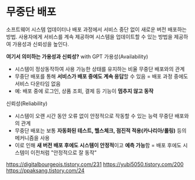 

# 무중단 배포
소프트웨어 시스템 업데이터나 배포 과정에서 서비스 중단 없이 새로운 버전 배포하는 방법.
사용자에게 서비스를 계속 제공하며 시스템을 업데이트할 수 있는 방법을 제공하여 가용성과 신뢰성을 높인다.

**여기서 의미하는 가용성과 신뢰성?** with GPT
가용성(Availability)
- 시스템이 정상동작하여 사용 가능한 상태를 유지하는 비율
 무중단 배포와의 관계
- 무중단 배포를 통해 **서비스가 배포 중에도 계속 응답**할 수 있음
= 배포 과정 중에도 서비스 다운타임 없음
- 예: 배포 중에 로그인, 상품 조회, 결제 등 기능이 **멈추지 않고 동작**

신뢰성(Reliability)
- 시스템이 오랜 시간 동안 오류 없이 안정적으로 작동할 수 있는 능력
무중단 배포와의 관계
- 무중단 배포는 보통 **자동화된 테스트, 헬스체크, 점진적 적용(카나리아/롤링)** 등의 메커니즘을 사용
- 이로 인해 **새 버전 배포 후에도 시스템이 안정적**이고 **예측 가능**함
= 배포 후에도 시스템이 이전처럼 "안정적으로 잘 동작"







https://digitalbourgeois.tistory.com/231
https://yubi5050.tistory.com/200
https://ppaksang.tistory.com/24